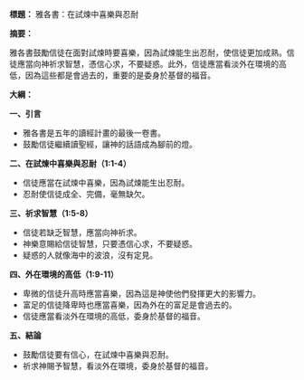 **標題：** 雅各書：在試煉中喜樂與忍耐

**摘要：**

雅各書鼓勵信徒在面對試煉時要喜樂，因為試煉能生出忍耐，使信徒更加成熟。信徒應當向神祈求智慧，憑信心求，不要疑惑。此外，信徒應當看淡外在環境的高低，因為這些都是會過去的，重要的是委身於基督的福音。

**大綱：**

**一、引言**
* 雅各書是五年的讀經計畫的最後一卷書。
* 鼓勵信徒繼續讀聖經，讓神的話語成為腳前的燈。

**二、在試煉中喜樂與忍耐（1:1-4）**
* 信徒應當在試煉中喜樂，因為試煉能生出忍耐。
* 忍耐使信徒成全、完備，毫無缺欠。

**三、祈求智慧（1:5-8）**
* 信徒若缺乏智慧，應當向神祈求。
* 神樂意賜給信徒智慧，只要憑信心求，不要疑惑。
* 疑惑的人就像海中的波浪，沒有定見。

**四、外在環境的高低（1:9-11）**
* 卑微的信徒升高時應當喜樂，因為這是神使他們發揮更大的影響力。
* 富足的信徒降卑時也應當喜樂，因為外在的富足是會過去的。
* 信徒應當看淡外在環境的高低，委身於基督的福音。

**五、結論**
* 鼓勵信徒要有信心，在試煉中喜樂與忍耐。
* 祈求神賜予智慧，看淡外在環境，委身於基督的福音。